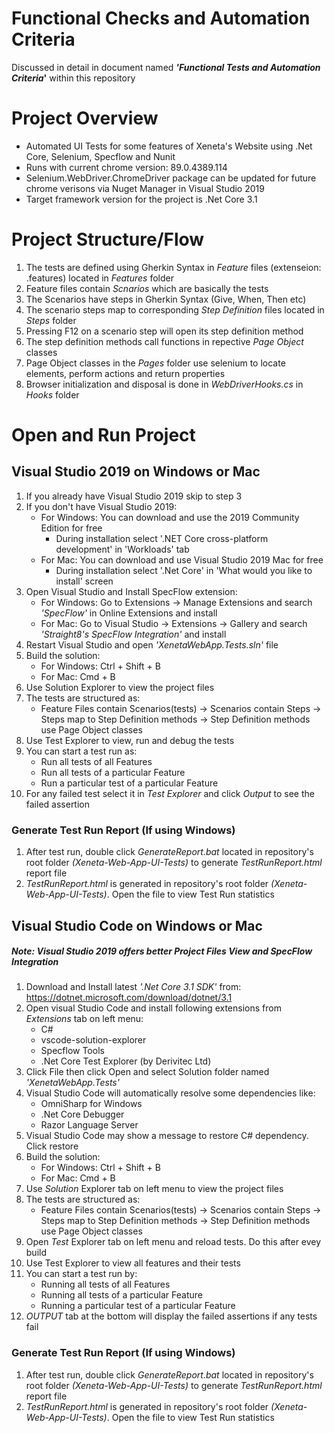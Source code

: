 # Functional Checks and Automation Criteria
Discussed in detail in document named **_'Functional Tests and Automation Criteria_'** within this repository

# Project Overview
* Automated UI Tests for some features of Xeneta's Website using .Net Core, Selenium, Specflow and Nunit
* Runs with current chrome version: 89.0.4389.114 
* Selenium.WebDriver.ChromeDriver package can be updated for future chrome verisons via Nuget Manager in Visual Studio 2019
* Target framework version for the project is .Net Core 3.1

# Project Structure/Flow
1. The tests are defined using Gherkin Syntax in *Feature* files (extenseion: .features) located in *Features* folder
2. Feature files contain *Scnarios* which are basically the tests
3. The Scenarios have steps in Gherkin Syntax (Give, When, Then etc)
4. The scenario steps map to corresponding *Step Definition* files located in *Steps* folder
5. Pressing F12 on a scenario step will open its step definition method
6. The step definition methods call functions in repective *Page Object* classes
7. Page Object classes in the *Pages* folder use selenium to locate elements, perform actions and return properties
8. Browser initialization and disposal is done in *WebDriverHooks.cs* in *Hooks* folder

# Open and Run Project
## Visual Studio 2019 on Windows or Mac
1. If you already have Visual Studio 2019 skip to step 3
2. If you don't have Visual Studio 2019:
    * For Windows: You can download and use the 2019 Community Edition for free
      * During installation select '.NET Core cross-platform development' in 'Workloads' tab
    * For Mac: You can download and use Visual Studio 2019 Mac for free
      * During installation select '.Net Core' in 'What would you like to install' screen
3. Open Visual Studio and Install SpecFlow extension:
    * For Windows: Go to Extensions -> Manage Extensions and search *'SpecFlow'* in Online Extensions and install
    * For Mac: Go to Visual Studio -> Extensions -> Gallery and search *'Straight8's SpecFlow Integration'* and install
4. Restart Visual Studio and open *'XenetaWebApp.Tests.sln'* file
5. Build the solution:
    * For Windows: Ctrl + Shift + B
    * For Mac: Cmd + B
6. Use Solution Explorer to view the project files
7. The tests are structured as:
    * Feature Files contain Scenarios(tests) -> Scenarios contain Steps -> Steps map to Step Definition methods -> Step Definition methods use Page Object classes
8. Use Test Explorer to view, run and debug the tests
9. You can start a test run as:
    * Run all tests of all Features
    * Run all tests of a particular Feature
    * Run a particular test of a particular Feature
10. For any failed test select it in *Test Explorer* and click *Output* to see the failed assertion 

### Generate Test Run Report (If using Windows)
1. After test run, double click *GenerateReport.bat* located in repository's root folder *(Xeneta-Web-App-UI-Tests)* to generate *TestRunReport.html* report file
2. *TestRunReport.html* is generated in repository's root folder *(Xeneta-Web-App-UI-Tests)*. Open the file to view Test Run statistics

## Visual Studio Code on Windows or Mac
##### *Note: Visual Studio 2019 offers better Project Files View and SpecFlow Integration*
1. Download and Install latest *'.Net Core 3.1 SDK'* from: https://dotnet.microsoft.com/download/dotnet/3.1
2. Open visual Studio Code and install following extensions from *Extensions* tab on left menu:
    * C#
    * vscode-solution-explorer
    * Specflow Tools
    * .Net Core Test Explorer (by Derivitec Ltd)
3. Click File then click Open and select Solution folder named *'XenetaWebApp.Tests'*
4. Visual Studio Code will automatically resolve some dependencies like:
   * OmniSharp for Windows
   * .Net Core Debugger
   * Razor Language Server
5. Visual Studio Code may show a message to restore C# dependency. Click restore
6. Build the solution:
    * For Windows: Ctrl + Shift + B
    * For Mac: Cmd + B
7. Use *Solution* Explorer tab on left menu to view the project files
8. The tests are structured as:
    * Feature Files contain Scenarios(tests) -> Scenarios contain Steps -> Steps map to Step Definition methods -> Step Definition methods use Page Object classes
9. Open *Test* Explorer tab on left menu and reload tests. Do this after evey build
10. Use Test Explorer to view all features and their tests
11. You can start a test run by:
    * Running all tests of all Features
    * Running all tests of a particular Feature
    * Running a particular test of a particular Feature
12. *OUTPUT* tab at the bottom will display the failed assertions if any tests fail

### Generate Test Run Report (If using Windows)
1. After test run, double click *GenerateReport.bat* located in repository's root folder *(Xeneta-Web-App-UI-Tests)* to generate *TestRunReport.html* report file
2. *TestRunReport.html* is generated in repository's root folder *(Xeneta-Web-App-UI-Tests)*. Open the file to view Test Run statistics